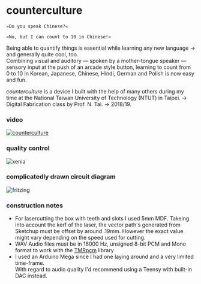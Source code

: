 # counterculture

```
»Do you speak Chinese?«
```
```
»No, but I can count to 10 in Chinese!«
```

Being able to quantify things is essential while learning any new language → and generally quite cool, too.\
Combining visual and auditory — spoken by a mother-tongue speaker — sensory input at the push of an arcade style button, learning to count from 0 to 10 in Korean, Japanese, Chinese, Hindi, German and Polish is now easy and fun.

_counterculture_ is a device I built with the help of many others during my time at the National Taiwan University of Technology (NTUT) in Taipei. → Digital Fabrication class by Prof. N. Tai. → 2018/19.


### video
[![counterculture](https://github.com/yaronzimmermann/counterculture/blob/master/images/screenshot.png)](https://vimeo.com/322227320 "counterculture - click to watch!")


### quality control
![xenia](https://github.com/yaronzimmermann/counterculture/blob/master/images/ntut_counterculture_xenia_01_small.png "Xenia")


### complicatedly drawn circuit diagram
![fritzing](https://github.com/yaronzimmermann/counterculture/blob/master/fritzing/ntut_counterculture_04_bb.png)


### construction notes
- For lasercutting the box with teeth and slots I used 5mm MDF. Takeing into account the kerf of the laser, the vector path's generated from Sketchup must be offset by around .19mm. However the exact value might vary depending on the speed used for cutting.
- WAV Audio files must be in 16000 Hz, unsigned 8-bit PCM and Mono format to work with the [TMRpcm](https://github.com/TMRh20/TMRpcm/wiki) library
- I used an Arduino Mega since I had one laying around and a very limited time-frame.\
With regard to audio quality I'd recommend using a Teensy with built-in DAC instead.
